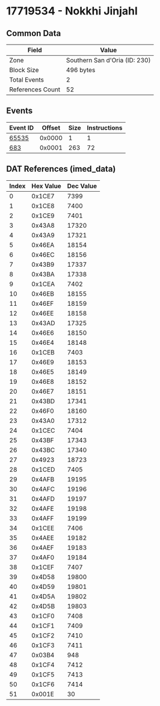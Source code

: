 # 17719534 - Nokkhi Jinjahl

## Common Data

| Field            | Value                         |
|------------------|-------------------------------|
| Zone             | Southern San d'Oria (ID: 230) |
| Block Size       | 496 bytes                     |
| Total Events     | 2                             |
| References Count | 52                            |

## Events

| Event ID            | Offset   |   Size |   Instructions |
|---------------------|----------|--------|----------------|
| [65535](./65535.md) | 0x0000   |      1 |              1 |
| [683](./683.md)     | 0x0001   |    263 |             72 |

## DAT References (imed_data)

|   Index | Hex Value   |   Dec Value |
|---------|-------------|-------------|
|       0 | 0x1CE7      |        7399 |
|       1 | 0x1CE8      |        7400 |
|       2 | 0x1CE9      |        7401 |
|       3 | 0x43A8      |       17320 |
|       4 | 0x43A9      |       17321 |
|       5 | 0x46EA      |       18154 |
|       6 | 0x46EC      |       18156 |
|       7 | 0x43B9      |       17337 |
|       8 | 0x43BA      |       17338 |
|       9 | 0x1CEA      |        7402 |
|      10 | 0x46EB      |       18155 |
|      11 | 0x46EF      |       18159 |
|      12 | 0x46EE      |       18158 |
|      13 | 0x43AD      |       17325 |
|      14 | 0x46E6      |       18150 |
|      15 | 0x46E4      |       18148 |
|      16 | 0x1CEB      |        7403 |
|      17 | 0x46E9      |       18153 |
|      18 | 0x46E5      |       18149 |
|      19 | 0x46E8      |       18152 |
|      20 | 0x46E7      |       18151 |
|      21 | 0x43BD      |       17341 |
|      22 | 0x46F0      |       18160 |
|      23 | 0x43A0      |       17312 |
|      24 | 0x1CEC      |        7404 |
|      25 | 0x43BF      |       17343 |
|      26 | 0x43BC      |       17340 |
|      27 | 0x4923      |       18723 |
|      28 | 0x1CED      |        7405 |
|      29 | 0x4AFB      |       19195 |
|      30 | 0x4AFC      |       19196 |
|      31 | 0x4AFD      |       19197 |
|      32 | 0x4AFE      |       19198 |
|      33 | 0x4AFF      |       19199 |
|      34 | 0x1CEE      |        7406 |
|      35 | 0x4AEE      |       19182 |
|      36 | 0x4AEF      |       19183 |
|      37 | 0x4AF0      |       19184 |
|      38 | 0x1CEF      |        7407 |
|      39 | 0x4D58      |       19800 |
|      40 | 0x4D59      |       19801 |
|      41 | 0x4D5A      |       19802 |
|      42 | 0x4D5B      |       19803 |
|      43 | 0x1CF0      |        7408 |
|      44 | 0x1CF1      |        7409 |
|      45 | 0x1CF2      |        7410 |
|      46 | 0x1CF3      |        7411 |
|      47 | 0x03B4      |         948 |
|      48 | 0x1CF4      |        7412 |
|      49 | 0x1CF5      |        7413 |
|      50 | 0x1CF6      |        7414 |
|      51 | 0x001E      |          30 |
